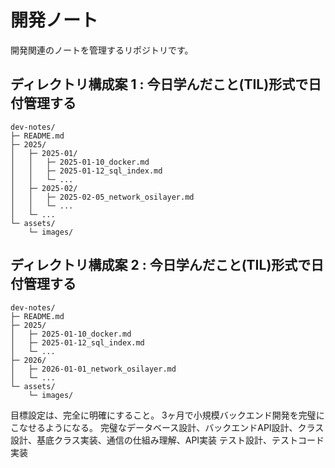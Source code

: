 # 開発ノート

開発関連のノートを管理するリポジトリです。

## **ディレクトリ構成案 1 : 今日学んだこと(TIL)形式で日付管理する**

```
dev-notes/
├─ README.md
├─ 2025/
│   ├─ 2025-01/
│   │   ├─ 2025-01-10_docker.md
│   │   ├─ 2025-01-12_sql_index.md
│   │   └─ ...
│   ├─ 2025-02/
│   │   ├─ 2025-02-05_network_osilayer.md
│   │   └─ ...
│   └─ ...
└─ assets/
    └─ images/
```

## **ディレクトリ構成案 2 : 今日学んだこと(TIL)形式で日付管理する**

```
dev-notes/
├─ README.md
├─ 2025/
│   ├─ 2025-01-10_docker.md
│   ├─ 2025-01-12_sql_index.md
│   └─ ...
├─ 2026/
│   ├─ 2026-01-01_network_osilayer.md
│   └─ ...
└─ assets/
    └─ images/
```


目標設定は、完全に明確にすること。
3ヶ月で小規模バックエンド開発を完璧にこなせるようになる。
完璧なデータベース設計、バックエンドAPI設計、クラス設計、基底クラス実装、通信の仕組み理解、API実装
テスト設計、テストコード実装
